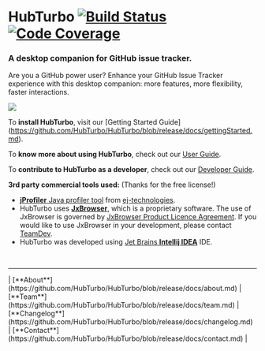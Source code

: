 # HubTurbo [![Build Status](https://travis-ci.org/HubTurbo/HubTurbo.svg?branch=master)](https://travis-ci.org/HubTurbo/HubTurbo) [![Code Coverage](https://coveralls.io/repos/github/HubTurbo/HubTurbo/badge.svg?branch=master)](https://coveralls.io/r/HubTurbo/HubTurbo)

### A desktop companion for GitHub issue tracker.

Are you a GitHub power user? Enhance your GitHub Issue Tracker experience with this desktop companion: more features, more flexibility, faster interactions. 

![](https://github.com/HubTurbo/HubTurbo/blob/release/docs/images/gettingStarted/bothViewsScreenshot.png?raw=true)

To **install HubTurbo**, visit our [Getting Started Guide] (https://github.com/HubTurbo/HubTurbo/blob/release/docs/gettingStarted.md).

To **know more about using HubTurbo**, check out our [User Guide](https://github.com/HubTurbo/HubTurbo/blob/release/docs/userGuide.md).

To **contribute to HubTurbo as a developer**, check out our [Developer Guide](docs/developerGuide.md).

**3rd party commercial tools used:** (Thanks for the free license!)
* [**jProfiler** Java profiler tool](http://www.ej-technologies.com/products/jprofiler/overview.html) 
  from [ej-technologies](https://www.ej-technologies.com/).
* HubTurbo uses [**JxBrowser**](http://www.teamdev.com/jxbrowser), which is a proprietary software. The use of JxBrowser is governed by [JxBrowser Product Licence Agreement](http://www.teamdev.com/jxbrowser-licence-agreement). 
If you would like to use JxBrowser in your development, please contact [TeamDev](https://goo.gl/VjG1Fn).
* HubTurbo was developed using [Jet Brains **Intellij IDEA**](https://www.jetbrains.com/idea/) IDE.

<br>
<hr>
| [**About**](https://github.com/HubTurbo/HubTurbo/blob/release/docs/about.md)
| [**Team**](https://github.com/HubTurbo/HubTurbo/blob/release/docs/team.md) 
| [**Changelog**](https://github.com/HubTurbo/HubTurbo/blob/release/docs/changelog.md) 
| [**Contact**](https://github.com/HubTurbo/HubTurbo/blob/release/docs/contact.md)
|
